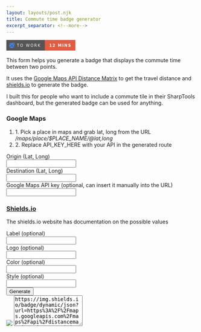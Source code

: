 ```yaml
---
layout: layouts/post.njk
title: Commute time badge generator
excerpt_separator: <!--more-->
---
```


![example](/img/commute/exampleTile.png)

This form helps you generate a badge that displays the commute time between two points.

<!--more-->

It uses the [Google Maps API Distance Matrix](https://developers.google.com/maps/documentation/distance-matrix/intro) to get the travel distance and [shields.io](https://shields.io/) to generate the badge.

I built this for people who want to include a commute tile in their SharpTools dashboard, but the generated badge can be used for anything.

  <meta charset="utf-8" />
  <html>
  <script>
      function displayUrl() {
  let origLatLong = document.getElementById("origLatLong").value.trim();
  let destLatLong = document.getElementById("destLatLong").value.trim();
  let apiKey = document.getElementById("apiKey").value.trim() || "API_KEY_HERE";
  let googleParams = new URLSearchParams({
    origins: origLatLong,
    destinations: destLatLong,
    key: apiKey,
    departure_time: "now",
    mode: "driving",
    units: "imperial",
  }).toString();
  let googleMapsBaseUrl = "https://maps.googleapis.com/maps/api/distancematrix/json?";
  let googleMapsUrl = googleMapsBaseUrl + googleParams;
  let shieldsVisualParams = {};
  let label = document.getElementById("label").value ;
  ["logo", "color", "style"].forEach((e) => {
    let formVal = document.getElementById(e).value.trim();
    if (formVal != "") {
      shieldsVisualParams[e] = formVal;
    }
  });
  let shieldsParams = new URLSearchParams({
    label,
    ...shieldsVisualParams,
    url: googleMapsUrl,
    query: "$.rows[0].elements[0].duration_in_traffic.text",
  });
  let shieldsBaseQuery = "https://img.shields.io/badge/dynamic/json?";
  let shieldsFullQuery = shieldsBaseQuery + shieldsParams;
  let badge = document.getElementById("badge");
  badge.src = shieldsFullQuery;
  let genUrl = document.getElementById("generatedUrl");
  genUrl.value = shieldsFullQuery;
}
</script>

  <body>
    <div>
      <div class="row">
        <div>
          <h3 class="text-center text-xl text-semibold underline">Google Maps</h3>
          <ol>
              <li>1. Pick a place in maps and grab lat, long from the URL <em>/maps/place/$PLACE_NAME/@lat,long</em></li>
              <li>2. Replace API_KEY_HERE with your API in the generated route</li>
          </ol>
          <div class='mt-2'>
            <label for="origLatLong" class="block text-sm font-medium text-gray-700">Origin (Lat, Long)</label>
            <div class="mt-1">
              <input type="text" name="origLatLong" id="origLatLong" class="shadow-sm focus:ring-indigo-500 focus:border-indigo-500 block w-full sm:text-sm border border border-gray-400 rounded-md" >
            </div>
          </div>
          <div>
            <label for="destLatLong" class="block text-sm font-medium text-gray-700">Destination (Lat, Long)</label>
            <div class="mt-1">
              <input type="text" name="destLatLong" id="destLatLong" class="shadow-sm focus:ring-indigo-500 focus:border-indigo-500 block w-full sm:text-sm border border-gray-400 rounded-md" >
            </div>
        </div>
        <div class='mt-2'>
            <label for="apiKey" class="block text-sm font-medium text-gray-700">Google Maps API key (optional, can insert it manually into the URL)</label>
            <div class="mt-1">
              <input type="text" name="apiKey" id="apiKey" class="shadow-sm focus:ring-indigo-500 focus:border-indigo-500 block w-full sm:text-sm border border border-gray-400 rounded-md" >
            </div>
          </div>
          <h3 class="text-center text-xl text-semibold underline"><a href='https://shields.io/'>Shields.io</a></h3>
          <p>The shields.io website has documentation on the possible values</p>
          <div>
            <label for="label" class="block text-sm font-medium text-gray-700">Label (optional)</label>
            <div class="mt-1">
              <input type="text" name="label" id="label" class="shadow-sm focus:ring-indigo-500 focus:border-indigo-500 block w-full sm:text-sm border border-gray-400 rounded-md" >
            </div>
          </div>
           <div>
            <label for="logo" class="block text-sm font-medium text-gray-700">Logo (optional)</label>
            <div class="mt-1">
              <input type="text" name="logo" id="logo" class="shadow-sm focus:ring-indigo-500 focus:border-indigo-500 block w-full sm:text-sm border border-gray-400 rounded-md" >
            </div>
          </div>
           <div>
            <label for="color" class="block text-sm font-medium text-gray-700">Color (optional)</label>
            <div class="mt-1">
              <input type="text" name="color" id="color" class="shadow-sm focus:ring-indigo-500 focus:border-indigo-500 block w-full sm:text-sm border-gray-500 rounded-md" >
            </div>
          </div>
           <div>
            <label for="style" class="block text-sm font-medium text-gray-700">Style (optional)</label>
            <div class="mt-1">
              <input type="text" name="style" id="style" class="shadow-sm focus:ring-indigo-500 focus:border-indigo-500 block w-full sm:text-sm border border-gray-400 rounded-md" >
            </div>
          </div>
          <button onclick="displayUrl()" id ="btn-generate" class="mt-2 inline-flex items-center px-4 py-2 border text text-sm font-medium rounded-md shadow-sm text-white bg-indigo-600 hover:bg-indigo-500 focus:outline-none focus:ring-2 focus:ring-offset-2 focus:ring-indigo-500">
             Generate
          </button>
        </div>
      </div>
        <img id="badge" class='mt-5' src='https://img.shields.io/badge/dynamic/json?url=https%3A%2F%2Fmaps.googleapis.com%2Fmaps%2Fapi%2Fdistancematrix%2Fjson%3Forigins%3D%26destinations%3D%26key%3DAPI_KEY_HERE%26departure_time%3Dnow%26mode%3Ddriving%26units%3Dimperial&query=%24.rows%5B0%5D.elements%5B0%5D.duration_in_traffic.text' />
        <textarea
            class="form-control w-full border border-gray-400 m-3"
            type="text"
            id="generatedUrl"
            rows="5"
        >https://img.shields.io/badge/dynamic/json?url=https%3A%2F%2Fmaps.googleapis.com%2Fmaps%2Fapi%2Fdistancematrix%2Fjson%3Forigins%3D%26destinations%3D%26key%3DAPI_KEY_HERE%26departure_time%3Dnow%26mode%3Ddriving%26units%3Dimperial&query=%24.rows%5B0%5D.elements%5B0%5D.duration_in_traffic.text
        </textarea>
    </div>

  </body>

</html>
